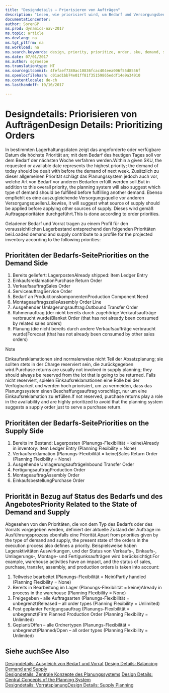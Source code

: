 ```yaml
---
title: "Designdetails – Priorisieren von Aufträgen"
description: "Lesen, wie priorisiert wird, um Bedarf und Versorgungsbedarf zu erfüllen."
documentationcenter: 
author: SorenGP
ms.prod: dynamics-nav-2017
ms.topic: article
ms.devlang: na
ms.tgt_pltfrm: na
ms.workload: na
ms.search.keywords: design, priority, prioritize, order, sku, demand, supply
ms.date: 07/01/2017
ms.author: sgroespe
ms.translationtype: HT
ms.sourcegitcommit: 4fefaef7380ac10836fcac404eea006f55d8556f
ms.openlocfilehash: c01ad1bb74e01ff81f35159865eddf14e9a34910
ms.contentlocale: de-ch
ms.lasthandoff: 10/16/2017

---
```

# <a name="design-details-prioritizing-orders"></a><span data-ttu-id="6d55a-103">Designdetails: Priorisieren von Aufträgen</span><span class="sxs-lookup"><span data-stu-id="6d55a-103">Design Details: Prioritizing Orders</span></span>
<span data-ttu-id="6d55a-104">In bestimmten Lagerhaltungsdaten zeigt das angeforderte oder verfügbare Datum die höchste Priorität an; mit dem Bedarf des heutigen Tages soll vor dem Bedarf der nächsten Woche verfahren werden.</span><span class="sxs-lookup"><span data-stu-id="6d55a-104">Within a given SKU, the requested or available date represents the highest priority; the demand of today should be dealt with before the demand of next week.</span></span> <span data-ttu-id="6d55a-105">Zusätzlich zu dieser allgemeinen Priorität schlägt das Planungssystem jedoch auch vor, welche Art von Bedarf vor anderen Bedarfen erfüllt werden soll.</span><span class="sxs-lookup"><span data-stu-id="6d55a-105">But in addition to this overall priority, the planning system will also suggest which type of demand should be fulfilled before fulfilling another demand.</span></span> <span data-ttu-id="6d55a-106">Ebenso empfiehlt es eine auszugleichende Versorgungsquelle vor anderen Versorgungsquellen.</span><span class="sxs-lookup"><span data-stu-id="6d55a-106">Likewise, it will suggest what source of supply should be applied before applying other sources of supply.</span></span> <span data-ttu-id="6d55a-107">Dieses wird gemäß Auftragsprioritäten durchgeführt.</span><span class="sxs-lookup"><span data-stu-id="6d55a-107">This is done according to order priorities.</span></span>  
  
<span data-ttu-id="6d55a-108">Geladener Bedarf und Vorrat tragen zu einem Profil für den voraussichtlichen Lagerbestand entsprechend den folgenden Prioritäten bei:</span><span class="sxs-lookup"><span data-stu-id="6d55a-108">Loaded demand and supply contribute to a profile for the projected inventory according to the following priorities:</span></span>  
  
## <a name="priorities-on-the-demand-side"></a><span data-ttu-id="6d55a-109">Prioritäten der Bedarfs-Seite</span><span class="sxs-lookup"><span data-stu-id="6d55a-109">Priorities on the Demand Side</span></span>  
1. <span data-ttu-id="6d55a-110">Bereits geliefert: Lagerposten</span><span class="sxs-lookup"><span data-stu-id="6d55a-110">Already shipped: Item Ledger Entry</span></span>  
2. <span data-ttu-id="6d55a-111">Einkaufsreklamation</span><span class="sxs-lookup"><span data-stu-id="6d55a-111">Purchase Return Order</span></span>  
3. <span data-ttu-id="6d55a-112">Verkaufsauftrag</span><span class="sxs-lookup"><span data-stu-id="6d55a-112">Sales Order</span></span>  
4. <span data-ttu-id="6d55a-113">Serviceauftrag</span><span class="sxs-lookup"><span data-stu-id="6d55a-113">Service Order</span></span>  
5. <span data-ttu-id="6d55a-114">Bedarf an Produktionskomponenten</span><span class="sxs-lookup"><span data-stu-id="6d55a-114">Production Component Need</span></span>  
6. <span data-ttu-id="6d55a-115">Montageauftragszeile</span><span class="sxs-lookup"><span data-stu-id="6d55a-115">Assembly Order Line</span></span>  
7. <span data-ttu-id="6d55a-116">Ausgehender Umlagerungsauftrag.</span><span class="sxs-lookup"><span data-stu-id="6d55a-116">Outbound Transfer Order</span></span>  
8. <span data-ttu-id="6d55a-117">Rahmenauftrag (der nicht bereits durch zugehörige Verkaufsaufträge verbraucht wurde)</span><span class="sxs-lookup"><span data-stu-id="6d55a-117">Blanket Order (that has not already been consumed by related sales orders)</span></span>  
9. <span data-ttu-id="6d55a-118">Planung (die nicht bereits durch andere Verkaufsaufträge verbraucht wurde)</span><span class="sxs-lookup"><span data-stu-id="6d55a-118">Forecast (that has not already been consumed by other sales orders)</span></span>  
  
> [!NOTE]  
>  <span data-ttu-id="6d55a-119">Einkaufsreklamationen sind normalerweise nicht Teil der Absatzplanung; sie sollten stets in der Charge reserviert sein, die zurückgegeben wird.</span><span class="sxs-lookup"><span data-stu-id="6d55a-119">Purchase returns are usually not involved in supply planning; they should always be reserved from the lot that is going to be returned.</span></span> <span data-ttu-id="6d55a-120">Falls nicht reserviert, spielen Einkaufsreklamationen eine Rolle bei der Verfügbarkeit und werden hoch priorisiert, um zu vermeiden, dass das Planungssystem einen Beschaffungsauftrag vorschlägt, nur um eine Einkaufsreklamation zu erfüllen.</span><span class="sxs-lookup"><span data-stu-id="6d55a-120">If not reserved, purchase returns play a role in the availability and are highly prioritized to avoid that the planning system suggests a supply order just to serve a purchase return.</span></span>  
  
## <a name="priorities-on-the-supply-side"></a><span data-ttu-id="6d55a-121">Prioritäten der Bedarfs-Seite</span><span class="sxs-lookup"><span data-stu-id="6d55a-121">Priorities on the Supply Side</span></span>  
1. <span data-ttu-id="6d55a-122">Bereits im Bestand: Lagerposten (Planungs-Flexibilität = keine)</span><span class="sxs-lookup"><span data-stu-id="6d55a-122">Already in inventory: Item Ledger Entry (Planning Flexibility = None)</span></span>  
2. <span data-ttu-id="6d55a-123">Verkaufsreklamation (Planungs-Flexibilität = keine)</span><span class="sxs-lookup"><span data-stu-id="6d55a-123">Sales Return Order (Planning Flexibility = None)</span></span>  
3. <span data-ttu-id="6d55a-124">Ausgehende Umlagerungsaufträge</span><span class="sxs-lookup"><span data-stu-id="6d55a-124">Inbound Transfer Order</span></span>  
4. <span data-ttu-id="6d55a-125">Fertigungsauftrag</span><span class="sxs-lookup"><span data-stu-id="6d55a-125">Production Order</span></span>  
5. <span data-ttu-id="6d55a-126">Montageauftrag</span><span class="sxs-lookup"><span data-stu-id="6d55a-126">Assembly Order</span></span>  
6. <span data-ttu-id="6d55a-127">Einkaufsbestellung</span><span class="sxs-lookup"><span data-stu-id="6d55a-127">Purchase Order</span></span>  
  
## <a name="priority-related-to-the-state-of-demand-and-supply"></a><span data-ttu-id="6d55a-128">Priorität in Bezug auf Status des Bedarfs und des Angebotes</span><span class="sxs-lookup"><span data-stu-id="6d55a-128">Priority Related to the State of Demand and Supply</span></span>  
<span data-ttu-id="6d55a-129">Abgesehen von den Prioritäten, die von dem Typ des Bedarfs oder des Vorrats vorgegeben werden, definiert der aktuelle Zustand der Aufträge im Ausführungsprozess ebenfalls eine Priorität.</span><span class="sxs-lookup"><span data-stu-id="6d55a-129">Apart from priorities given by the type of demand and supply, the present state of the orders in the execution process also defines a priority.</span></span> <span data-ttu-id="6d55a-130">Beispielsweise haben Lageraktivitäten Auswirkungen, und der Status von Verkaufs-, Einkaufs-, Umlagerungs-, Montage- und Fertigunksaufträgen wird berücksichtigt:</span><span class="sxs-lookup"><span data-stu-id="6d55a-130">For example, warehouse activities have an impact, and the status of sales, purchase, transfer, assembly, and production orders is taken into account:</span></span>  
  
1. <span data-ttu-id="6d55a-131">Teilweise bearbeitet (Planungs-Flexibilität = Nein)</span><span class="sxs-lookup"><span data-stu-id="6d55a-131">Partly handled (Planning Flexibility = None)</span></span>  
2. <span data-ttu-id="6d55a-132">Bereits in Bearbeitung im Lager (Planungs-Flexibilität = keine)</span><span class="sxs-lookup"><span data-stu-id="6d55a-132">Already in process in the warehouse (Planning Flexibility = None)</span></span>  
3. <span data-ttu-id="6d55a-133">Freigegeben - alle Auftragsarten (Planungs-Flexibilität = unbegrenzt)</span><span class="sxs-lookup"><span data-stu-id="6d55a-133">Released – all order types (Planning Flexibility = Unlimited)</span></span>  
4. <span data-ttu-id="6d55a-134">Fest geplanter Fertigungsauftrag (Planungs-Flexibilität = unbegrenzt)</span><span class="sxs-lookup"><span data-stu-id="6d55a-134">Firm Planned Production Order (Planning Flexibility = Unlimited)</span></span>  
5. <span data-ttu-id="6d55a-135">Geplant/Offen – alle Ordnertypen (Planungs-Flexibilität = unbegrenzt)</span><span class="sxs-lookup"><span data-stu-id="6d55a-135">Planned/Open – all order types (Planning Flexibility = Unlimited)</span></span>  
  
## <a name="see-also"></a><span data-ttu-id="6d55a-136">Siehe auch</span><span class="sxs-lookup"><span data-stu-id="6d55a-136">See Also</span></span>  
<span data-ttu-id="6d55a-137">[Designdetails: Ausgleich von Bedarf und Vorrat](design-details-balancing-demand-and-supply.md) </span><span class="sxs-lookup"><span data-stu-id="6d55a-137">[Design Details: Balancing Demand and Supply](design-details-balancing-demand-and-supply.md) </span></span>  
<span data-ttu-id="6d55a-138">[Designdetails: Zentrale Konzepte des Planungssystems](design-details-central-concepts-of-the-planning-system.md) </span><span class="sxs-lookup"><span data-stu-id="6d55a-138">[Design Details: Central Concepts of the Planning System](design-details-central-concepts-of-the-planning-system.md) </span></span>  
[<span data-ttu-id="6d55a-139">Designdetails: Vorratsplanung</span><span class="sxs-lookup"><span data-stu-id="6d55a-139">Design Details: Supply Planning</span></span>](design-details-supply-planning.md)
